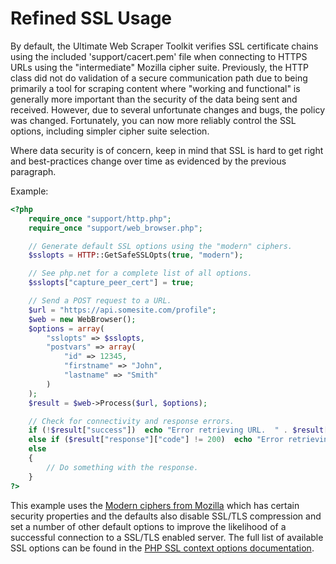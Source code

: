 # Refined SSL Usage
By default, the Ultimate Web Scraper Toolkit verifies SSL certificate chains using the included 'support/cacert.pem' file when connecting to HTTPS URLs using the "intermediate" Mozilla cipher suite. Previously, the HTTP class did not do validation of a secure communication path due to being primarily a tool for scraping content where "working and functional" is generally more important than the security of the data being sent and received. However, due to several unfortunate changes and bugs, the policy was changed. Fortunately, you can now more reliably control the SSL options, including simpler cipher suite selection.

Where data security is of concern, keep in mind that SSL is hard to get right and best-practices change over time as evidenced by the previous paragraph.

Example:
```php
<?php
	require_once "support/http.php";
	require_once "support/web_browser.php";

	// Generate default SSL options using the "modern" ciphers.
	$sslopts = HTTP::GetSafeSSLOpts(true, "modern");

	// See php.net for a complete list of all options.
	$sslopts["capture_peer_cert"] = true;

	// Send a POST request to a URL.
	$url = "https://api.somesite.com/profile";
	$web = new WebBrowser();
	$options = array(
		"sslopts" => $sslopts,
		"postvars" => array(
			"id" => 12345,
			"firstname" => "John",
			"lastname" => "Smith"
		)
	);
	$result = $web->Process($url, $options);

	// Check for connectivity and response errors.
	if (!$result["success"])  echo "Error retrieving URL.  " . $result["error"] . "\n";
	else if ($result["response"]["code"] != 200)  echo "Error retrieving URL.  Server returned:  " . $result["response"]["code"] . " " . $result["response"]["meaning"] . "\n";
	else
	{
		// Do something with the response.
	}
?>
```

This example uses the [Modern ciphers from Mozilla](https://mozilla.github.io/server-side-tls/ssl-config-generator/) which has certain security properties and the defaults also disable SSL/TLS compression and set a number of other default options to improve the likelihood of a successful connection to a SSL/TLS enabled server. The full list of available SSL options can be found in the [PHP SSL context options documentation](http://php.net/manual/en/context.ssl.php).
